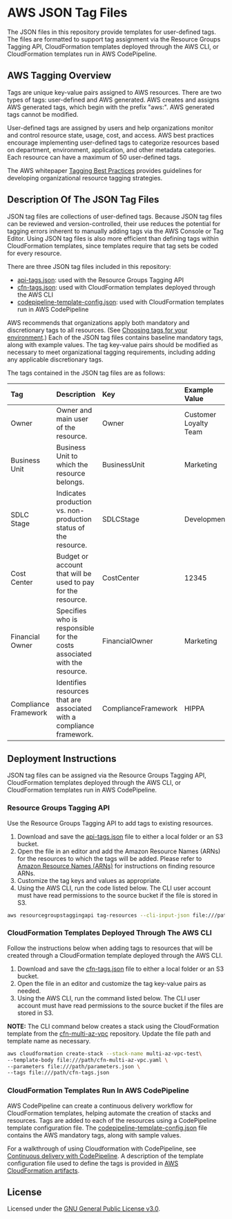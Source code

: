 # AWS JSON Tag Files
The JSON files in this repository provide templates for user-defined tags. The files are formatted to support tag assignment via the Resource Groups Tagging API, CloudFormation templates deployed through the AWS CLI, or CloudFormation templates run in AWS CodePipeline.

## AWS Tagging Overview
Tags are unique key-value pairs assigned to AWS resources. There are two types of tags: user-defined and AWS generated. AWS creates and assigns AWS generated tags, which begin with the prefix "aws:". AWS generated tags cannot be modified.

User-defined tags are assigned by users and help organizations monitor and control resource state, usage, cost, and access. AWS best practices encourage implementing user-defined tags to categorize resources based on department, environment, application, and other metadata categories. Each resource can have a maximum of 50 user-defined tags.    

The AWS whitepaper [Tagging Best Practices](https://docs.aws.amazon.com/whitepapers/latest/tagging-best-practices/tagging-best-practices.html) provides guidelines for developing organizational resource tagging strategies.

## Description Of The JSON Tag Files
JSON tag files are collections of user-defined tags. Because JSON tag files can be reviewed and version-controlled, their use reduces the potential for tagging errors inherent to manually adding tags via the AWS Console or Tag Editor. Using JSON tag files is also more efficient than defining tags within CloudFormation templates, since templates require that tag sets be coded for every resource.

There are three JSON tag files included in this repository:

+ [api-tags.json](./api-tags.json): used with the Resource Groups Tagging API
+ [cfn-tags.json](./cfn-tags.json): used with CloudFormation templates deployed through the AWS CLI
+ [codepipeline-template-config.json](./codepipeline-template-config.json): used with CloudFormation templates run in AWS CodePipeline

AWS recommends that organizations apply both mandatory and discretionary tags to all resources. (See [Choosing tags for your environment](https://docs.aws.amazon.com/whitepapers/latest/establishing-your-cloud-foundation-on-aws/choosing-tags.html).) Each of the JSON tag files contains baseline mandatory tags, along with example values. The tag key-value pairs should be modified as necessary to meet organizational tagging requirements, including adding any applicable discretionary tags.

The tags contained in the JSON tag files are as follows:

| Tag | Description | Key | Example Value |
|:-----------------|:------------|:--------|:--------|
| Owner | Owner and main user of the resource. | Owner | Customer Loyalty Team |
| Business Unit | Business Unit to which the resource belongs. | BusinessUnit | Marketing |
| SDLC Stage | Indicates production vs. non-production status of the resource. | SDLCStage | Development |
| Cost Center | Budget or account that will be used to pay for the resource. | CostCenter | 12345 |
| Financial Owner | Specifies who is responsible for the costs associated with the resource. | FinancialOwner | Marketing |
| Compliance Framework | Identifies resources that are associated with a compliance framework. | ComplianceFramework | HIPPA |

## Deployment Instructions

JSON tag files can be assigned via the Resource Groups Tagging API, CloudFormation templates deployed through the AWS CLI, or CloudFormation templates run in AWS CodePipeline.

### Resource Groups Tagging API

Use the Resource Groups Tagging API to add tags to existing resources.

1. Download and save the [api-tags.json](./api-tags.json) file to either a local folder or an S3 bucket.
2. Open the file in an editor and add the Amazon Resource Names (ARNs) for the resources to which the tags will be added. Please refer to [Amazon Resource Names (ARNs)](https://docs.aws.amazon.com/general/latest/gr/aws-arns-and-namespaces.html) for instructions on finding resource ARNs.
3. Customize the tag keys and values as appropriate. 
4. Using the AWS CLI, run the code listed below. The CLI user account must have read permissions to the source bucket if the file is stored in S3.

```bash
aws resourcegroupstaggingapi tag-resources --cli-input-json file:///path/api-tags.json
```

### CloudFormation Templates Deployed Through The AWS CLI

Follow the instructions below when adding tags to resources that will be created through a CloudFormation template deployed through the AWS CLI.

1. Download and save the [cfn-tags.json](./cfn-tags.json) file to either a local folder or an S3 bucket.
2. Open the file in an editor and customize the tag key-value pairs as needed.
3. Using the AWS CLI, run the command listed below. The CLI user account must have read permissions to the source bucket if the files are stored in S3.

**NOTE:** The CLI command below creates a stack using the CloudFormation template from the [cfn-multi-az-vpc](../cfn-multi-az-vpc) repository. Update the file path and template name as necessary.

```bash
aws cloudformation create-stack --stack-name multi-az-vpc-test\
--template-body file:///path/cfn-multi-az-vpc.yaml \
--parameters file:///path/parameters.json \
--tags file:///path/cfn-tags.json
```

### CloudFormation Templates Run In AWS CodePipeline

AWS CodePipeline can create a continuous delivery workflow for CloudFormation templates, helping automate the creation of stacks and resources. Tags are added to each of the resources using a CodePipeline template configuration file. The [codepipeline-template-config.json](./codepipeline-template-config.json) file contains the AWS mandatory tags, along with sample values.

For a walkthrough of using Cloudformation with CodePipeline, see [Continuous delivery with CodePipeline](https://docs.aws.amazon.com/AWSCloudFormation/latest/UserGuide/continuous-delivery-codepipeline.html). A description of the template configuration file used to define the tags is provided in [AWS CloudFormation artifacts](https://docs.aws.amazon.com/AWSCloudFormation/latest/UserGuide/continuous-delivery-codepipeline-cfn-artifacts.html).

## License
Licensed under the [GNU General Public License v3.0](./LICENSE).
